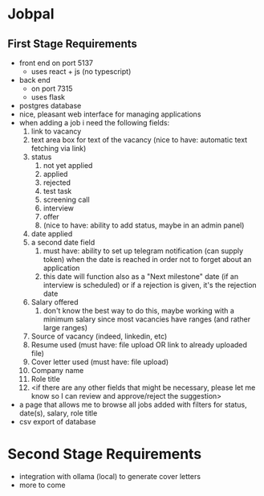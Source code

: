 # Jobpal

## First Stage Requirements

- front end on port 5137
  - uses react + js (no typescript)
- back end
  - on port 7315
  - uses flask
- postgres database
- nice, pleasant web interface for managing applications
- when adding a job i need the following fields:
  1.  link to vacancy
  2.  text area box for text of the vacancy (nice to have: automatic text fetching via link)
  3.  status
      1. not yet applied
      2. applied
      3. rejected
      4. test task
      5. screening call
      6. interview
      7. offer
      8. (nice to have: ability to add status, maybe in an admin panel)
  4.  date applied
  5.  a second date field
      1. must have: ability to set up telegram notification (can supply token) when the date is reached in order not to forget about an application
      2. this date will function also as a "Next milestone" date (if an interview is scheduled) or if a rejection is given, it's the rejection date
  6.  Salary offered
      1. don't know the best way to do this, maybe working with a minimum salary since most vacancies have ranges (and rather large ranges)
  7.  Source of vacancy (indeed, linkedin, etc)
  8.  Resume used (must have: file upload OR link to already uploaded file)
  9.  Cover letter used (must have: file upload)
  10. Company name
  11. Role title
  12. <if there are any other fields that might be necessary, please let me know so I can review and approve/reject the suggestion>
- a page that allows me to browse all jobs added with filters for status, date(s), salary, role title
- csv export of database

# Second Stage Requirements

- integration with ollama (local) to generate cover letters
- more to come
